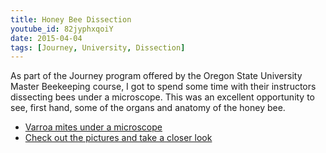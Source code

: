 ```yaml
---
title: Honey Bee Dissection
youtube_id: 82jyphxqoiY
date: 2015-04-04
tags: [Journey, University, Dissection]
---
```

As part of the Journey program offered by the Oregon State University Master Beekeeping course, I got to spend some time with their instructors dissecting bees under a microscope. This was an excellent opportunity to see, first hand, some of the organs and anatomy of the honey bee.

* [Varroa mites under a microscope](https://www.youtube.com/watch?v=G6-480fMDVQ)
* [Check out the pictures and take a closer look](http://www.thebeevlog.com/2015/04/honey-bee-dissection-bee-vlog-apr-4-2015.html)